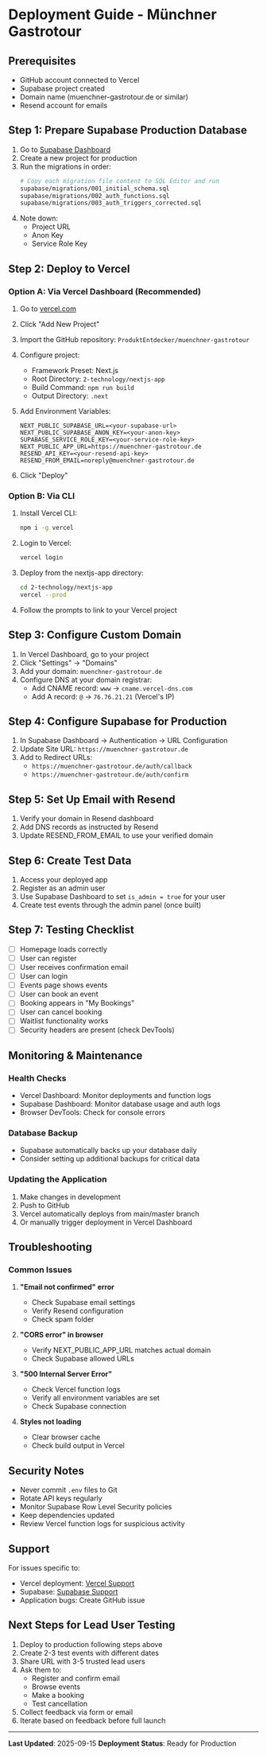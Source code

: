 # Deployment Guide - Münchner Gastrotour

## Prerequisites
- GitHub account connected to Vercel
- Supabase project created
- Domain name (muenchner-gastrotour.de or similar)
- Resend account for emails

## Step 1: Prepare Supabase Production Database

1. Go to [Supabase Dashboard](https://app.supabase.com)
2. Create a new project for production
3. Run the migrations in order:
   ```bash
   # Copy each migration file content to SQL Editor and run
   supabase/migrations/001_initial_schema.sql
   supabase/migrations/002_auth_functions.sql
   supabase/migrations/003_auth_triggers_corrected.sql
   ```
4. Note down:
   - Project URL
   - Anon Key
   - Service Role Key

## Step 2: Deploy to Vercel

### Option A: Via Vercel Dashboard (Recommended)

1. Go to [vercel.com](https://vercel.com)
2. Click "Add New Project"
3. Import the GitHub repository: `ProduktEntdecker/muenchner-gastrotour`
4. Configure project:
   - Framework Preset: Next.js
   - Root Directory: `2-technology/nextjs-app`
   - Build Command: `npm run build`
   - Output Directory: `.next`

5. Add Environment Variables:
   ```
   NEXT_PUBLIC_SUPABASE_URL=<your-supabase-url>
   NEXT_PUBLIC_SUPABASE_ANON_KEY=<your-anon-key>
   SUPABASE_SERVICE_ROLE_KEY=<your-service-role-key>
   NEXT_PUBLIC_APP_URL=https://muenchner-gastrotour.de
   RESEND_API_KEY=<your-resend-api-key>
   RESEND_FROM_EMAIL=noreply@muenchner-gastrotour.de
   ```

6. Click "Deploy"

### Option B: Via CLI

1. Install Vercel CLI:
   ```bash
   npm i -g vercel
   ```

2. Login to Vercel:
   ```bash
   vercel login
   ```

3. Deploy from the nextjs-app directory:
   ```bash
   cd 2-technology/nextjs-app
   vercel --prod
   ```

4. Follow the prompts to link to your Vercel project

## Step 3: Configure Custom Domain

1. In Vercel Dashboard, go to your project
2. Click "Settings" → "Domains"
3. Add your domain: `muenchner-gastrotour.de`
4. Configure DNS at your domain registrar:
   - Add CNAME record: `www` → `cname.vercel-dns.com`
   - Add A record: `@` → `76.76.21.21` (Vercel's IP)

## Step 4: Configure Supabase for Production

1. In Supabase Dashboard → Authentication → URL Configuration
2. Update Site URL: `https://muenchner-gastrotour.de`
3. Add to Redirect URLs:
   - `https://muenchner-gastrotour.de/auth/callback`
   - `https://muenchner-gastrotour.de/auth/confirm`

## Step 5: Set Up Email with Resend

1. Verify your domain in Resend dashboard
2. Add DNS records as instructed by Resend
3. Update RESEND_FROM_EMAIL to use your verified domain

## Step 6: Create Test Data

1. Access your deployed app
2. Register as an admin user
3. Use Supabase Dashboard to set `is_admin = true` for your user
4. Create test events through the admin panel (once built)

## Step 7: Testing Checklist

- [ ] Homepage loads correctly
- [ ] User can register
- [ ] User receives confirmation email
- [ ] User can login
- [ ] Events page shows events
- [ ] User can book an event
- [ ] Booking appears in "My Bookings"
- [ ] User can cancel booking
- [ ] Waitlist functionality works
- [ ] Security headers are present (check DevTools)

## Monitoring & Maintenance

### Health Checks
- Vercel Dashboard: Monitor deployments and function logs
- Supabase Dashboard: Monitor database usage and auth logs
- Browser DevTools: Check for console errors

### Database Backup
- Supabase automatically backs up your database daily
- Consider setting up additional backups for critical data

### Updating the Application

1. Make changes in development
2. Push to GitHub
3. Vercel automatically deploys from main/master branch
4. Or manually trigger deployment in Vercel Dashboard

## Troubleshooting

### Common Issues

1. **"Email not confirmed" error**
   - Check Supabase email settings
   - Verify Resend configuration
   - Check spam folder

2. **"CORS error" in browser**
   - Verify NEXT_PUBLIC_APP_URL matches actual domain
   - Check Supabase allowed URLs

3. **"500 Internal Server Error"**
   - Check Vercel function logs
   - Verify all environment variables are set
   - Check Supabase connection

4. **Styles not loading**
   - Clear browser cache
   - Check build output in Vercel

## Security Notes

- Never commit `.env` files to Git
- Rotate API keys regularly
- Monitor Supabase Row Level Security policies
- Keep dependencies updated
- Review Vercel function logs for suspicious activity

## Support

For issues specific to:
- Vercel deployment: [Vercel Support](https://vercel.com/support)
- Supabase: [Supabase Support](https://supabase.com/support)
- Application bugs: Create GitHub issue

## Next Steps for Lead User Testing

1. Deploy to production following steps above
2. Create 2-3 test events with different dates
3. Share URL with 3-5 trusted lead users
4. Ask them to:
   - Register and confirm email
   - Browse events
   - Make a booking
   - Test cancellation
5. Collect feedback via form or email
6. Iterate based on feedback before full launch

---

**Last Updated**: 2025-09-15
**Deployment Status**: Ready for Production